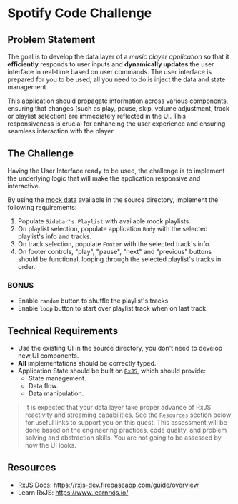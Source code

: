 # Spotify Code Challenge

## Problem Statement
The goal is to develop the data layer of a _music player application_ so that it **efficiently** responds to user inputs and **dynamically updates** the user interface in real-time based on user commands.
The user interface is prepared for you to be used, all you need to do is inject the data and state management.

This application should propagate information across various components, ensuring that changes (such as play, pause, skip, volume adjustment, track or playlist selection) are immediately reflected in the UI.
This responsiveness is crucial for enhancing the user experience and ensuring seamless interaction with the player.


## The Challenge

Having the User Interface ready to be used, the challenge is to implement the underlying logic that will make the application responsive and interactive.

By using the [mock data](./src/mocks/data.json) available in the source directory, implement the following requirements:

1. Populate `Sidebar's Playlist` with available mock playlists.
2. On playlist selection, populate application `Body` with the selected playlist's info and tracks.
3. On track selection, populate `Footer` with the selected track's info.
4. On footer controls, "play", "pause", "next" and "previous" buttons should be functional, looping through the selected playlist's tracks in order.

### BONUS

* Enable `random` button to shuffle the playlist's tracks.
* Enable `loop` button to start over playlist track when on last track.


## Technical Requirements

* Use the existing UI in the source directory, you don't need to develop new UI components.
* **All** implementations should be correctly typed.
* Application State should be built on [`RxJS`](https://rxjs-dev.firebaseapp.com/guide/overview), which should provide:
  * State management.
  * Data flow.
  * Data manipulation.

> It is expected that your data layer take proper advance of RxJS reactivity and streaming capabilities.
> See the `Resources` section below for useful links to support you on this quest.
> This assessment will be done based on the engineering practices, code quality, and problem solving and abstraction skills. You are not going to be assessed by how the UI looks.


## Resources

* RxJS Docs: https://rxjs-dev.firebaseapp.com/guide/overview
* Learn RxJS: https://www.learnrxjs.io/
 